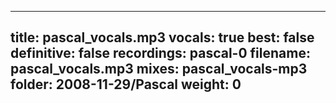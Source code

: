
---
title: pascal_vocals.mp3
vocals: true
best: false
definitive: false
recordings: pascal-0
filename: pascal_vocals.mp3
mixes: pascal_vocals-mp3
folder: 2008-11-29/Pascal
weight: 0
---
